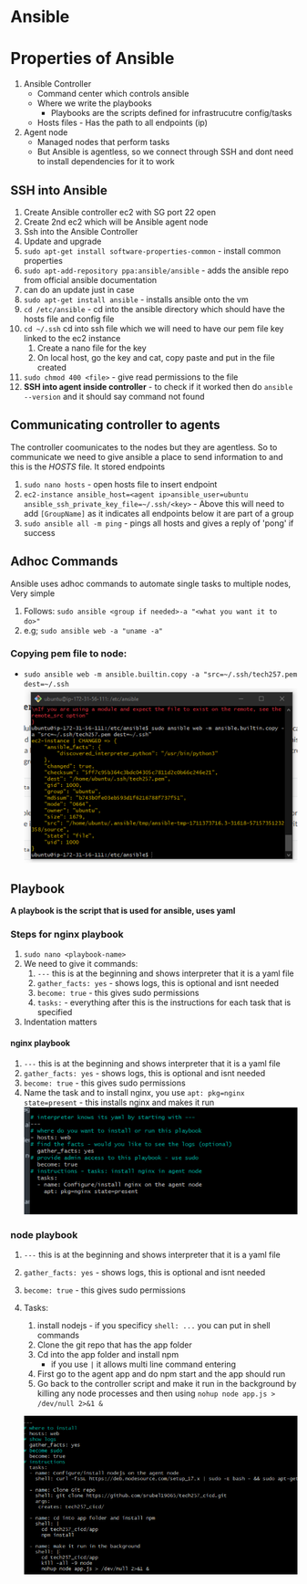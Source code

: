 # Ansible

# Properties of Ansible
1. Ansible Controller 
   - Command center which controls ansible
   - Where we write the playbooks
     - Playbooks are the scripts defined for infrastrucutre config/tasks
   - Hosts files - Has the path to all endpoints (ip)
2. Agent node
   - Managed nodes that perform tasks
   - But Ansible is agentless, so we connect through SSH and dont need to install dependencies for it to work


## SSH into Ansible 
1. Create Ansible controller ec2 with SG port 22 open 
2. Create 2nd ec2 which will be Ansible agent node
3. Ssh into the Ansible Controller
4. Update and upgrade 
5. `sudo apt-get install software-properties-common` - install common properties
6. `sudo apt-add-repository ppa:ansible/ansible` - adds the ansible repo from official ansible documentation
7. can do an update just in case
8. `sudo apt-get install ansible` - installs ansible onto the vm
9. `cd /etc/ansible` - cd into the ansible directory which should have the hosts file and config file
10. `cd ~/.ssh` cd into ssh file which we will need to have our pem file key linked to the ec2 instance
    1. Create a nano file for the key
    2. On local host, go the key and cat, copy paste and put in the file created
11. `sudo chmod 400 <file>` - give read permissions to the file 
12. **SSH into agent inside controller** - to check if it worked then do `ansible --version` and it should say command not found

## Communicating controller to agents
The controller coomunicates to the nodes but they are agentless. So to communicate we need to give ansible a place to send information to and this is the *HOSTS* file. It stored endpoints
1. `sudo nano hosts` - open hosts file to insert endpoint
2. `ec2-instance ansible_host=<agent ip>ansible_user=ubuntu ansible_ssh_private_key_file=~/.ssh/<key>` - Above this will need to add `[GroupName]` as it indicates all endpoints below it are part of a group
3. `sudo ansible all -m ping` - pings all hosts and gives a reply of 'pong' if success

## Adhoc Commands
Ansible uses adhoc commands to automate single tasks to multiple nodes, Very simple
1. Follows: `sudo ansible <group if needed>-a "<what you want it to do>"`
2. e.g; `sudo ansible web -a "uname -a"`


### Copying pem file to node:
   - `sudo ansible web -m ansible.builtin.copy -a "src=~/.ssh/tech257.pem dest=~/.ssh`
  ![Alt text](Images/ansible-scp.png)


## Playbook
**A playbook is the script that is used for ansible, uses yaml**

### Steps for nginx playbook
1. `sudo nano <playbook-name>`
2. We need to give it commands:
   1. `---`  this is at the beginning and shows interpreter that it is a yaml file
   2. `gather_facts: yes` - shows logs, this is optional and isnt needed
   3. `become: true` - this gives sudo permissions
   4. `tasks:` - everything after this is the instructions for each task that is specified
3. Indentation matters 

#### nginx playbook
1. `---`  this is at the beginning and shows interpreter that it is a yaml file
2. `gather_facts: yes` - shows logs, this is optional and isnt needed
3. `become: true` - this gives sudo permissions
4. Name the task and to install nginx, you use `apt: pkg=nginx state=present` - this installs nginx and makes it run
![Alt text](Images/nginx-playbook.png)

### node playbook
1. `---`  this is at the beginning and shows interpreter that it is a yaml file
2. `gather_facts: yes` - shows logs, this is optional and isnt needed
3. `become: true` - this gives sudo permissions
4. Tasks:
   1. install nodejs - if you specificy `shell: ...` you can put in shell commands
   2. Clone the git repo that has the app folder
   3. Cd into the app folder and install npm
       - if you use `|` it allows multi line command entering
   4. First go to the agent app and do npm start and the app should run
   5. Go back to the controller script and make it run in the background by killing any node processes and then using `nohup node app.js > /dev/null 2>&1 &` 
   
   ![Alt text](Images/node-playbook.png) 